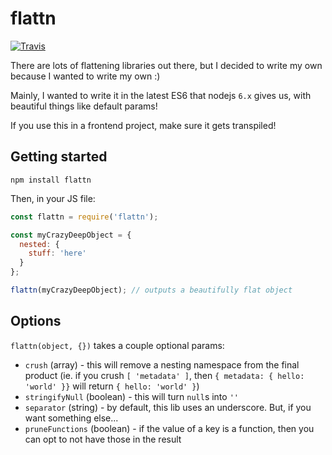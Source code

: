 # flattn

[![Travis](https://img.shields.io/travis/mtimofiiv/flatten.svg)](https://travis-ci.org/mtimofiiv/flatten)

There are lots of flattening libraries out there, but I decided to write my own because I wanted to write my own :)

Mainly, I wanted to write it in the latest ES6 that nodejs `6.x` gives us, with beautiful things like default params!

If you use this in a frontend project, make sure it gets transpiled!

## Getting started

```
npm install flattn
```

Then, in your JS file:

```js
const flattn = require('flattn');

const myCrazyDeepObject = {
  nested: {
    stuff: 'here'
  }
};

flattn(myCrazyDeepObject); // outputs a beautifully flat object
```

## Options

`flattn(object, {})` takes a couple optional params:

 * `crush` (array) - this will remove a nesting namespace from the final product (ie. if you crush `[ 'metadata' ]`, then `{ metadata: { hello: 'world' }}` will return `{ hello: 'world' }`)
 * `stringifyNull` (boolean) - this will turn `null`s into `''`
 * `separator` (string) - by default, this lib uses an underscore. But, if you want something else...
 * `pruneFunctions` (boolean) - if the value of a key is a function, then you can opt to not have those in the result
